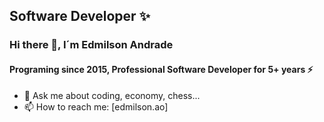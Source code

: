 ## Software Developer ✨
### Hi there 👋, I´m Edmilson Andrade

#### Programing since 2015, Professional Software Developer for 5+ years ⚡

- 💬 Ask me about coding, economy, chess...
- 📫 How to reach me: [edmilson.ao]
